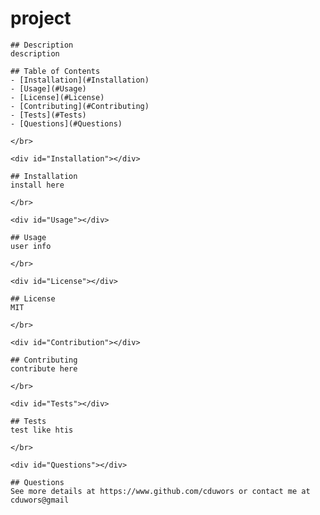 # project

    ## Description
    description

    ## Table of Contents
    - [Installation](#Installation)
    - [Usage](#Usage)
    - [License](#License)
    - [Contributing](#Contributing)
    - [Tests](#Tests)
    - [Questions](#Questions)

    </br>

    <div id="Installation"></div>

    ## Installation
    install here

    </br>

    <div id="Usage"></div>

    ## Usage
    user info

    </br>

    <div id="License"></div>

    ## License
    MIT

    </br>

    <div id="Contribution"></div>

    ## Contributing
    contribute here

    </br>

    <div id="Tests"></div>

    ## Tests
    test like htis

    </br>

    <div id="Questions"></div>

    ## Questions
    See more details at https://www.github.com/cduwors or contact me at cduwors@gmail
